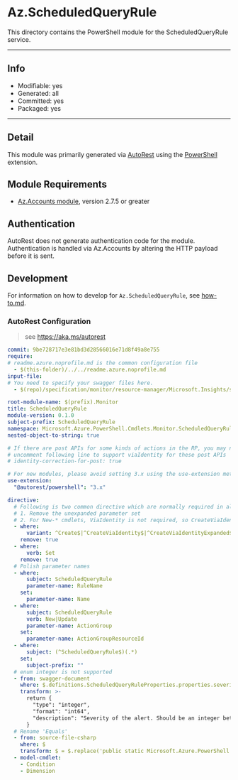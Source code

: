 <!-- region Generated -->
# Az.ScheduledQueryRule
This directory contains the PowerShell module for the ScheduledQueryRule service.

---
## Info
- Modifiable: yes
- Generated: all
- Committed: yes
- Packaged: yes

---
## Detail
This module was primarily generated via [AutoRest](https://github.com/Azure/autorest) using the [PowerShell](https://github.com/Azure/autorest.powershell) extension.

## Module Requirements
- [Az.Accounts module](https://www.powershellgallery.com/packages/Az.Accounts/), version 2.7.5 or greater

## Authentication
AutoRest does not generate authentication code for the module. Authentication is handled via Az.Accounts by altering the HTTP payload before it is sent.

## Development
For information on how to develop for `Az.ScheduledQueryRule`, see [how-to.md](how-to.md).
<!-- endregion -->

### AutoRest Configuration
> see https://aka.ms/autorest
``` yaml
commit: 9be728717e3e81bd3d28566016e71d8f49a8e755
require:
# readme.azure.noprofile.md is the common configuration file
  - $(this-folder)/../../readme.azure.noprofile.md
input-file:
# You need to specify your swagger files here.
  - $(repo)/specification/monitor/resource-manager/Microsoft.Insights/stable/2021-08-01/scheduledQueryRule_API.json

root-module-name: $(prefix).Monitor
title: ScheduledQueryRule
module-version: 0.1.0
subject-prefix: ScheduledQueryRule
namespace: Microsoft.Azure.PowerShell.Cmdlets.Monitor.ScheduledQueryRule
nested-object-to-string: true

# If there are post APIs for some kinds of actions in the RP, you may need to 
# uncomment following line to support viaIdentity for these post APIs
# identity-correction-for-post: true

# For new modules, please avoid setting 3.x using the use-extension method and instead, use 4.x as the default option
use-extension:
  "@autorest/powershell": "3.x"

directive:
  # Following is two common directive which are normally required in all the RPs
  # 1. Remove the unexpanded parameter set
  # 2. For New-* cmdlets, ViaIdentity is not required, so CreateViaIdentityExpanded is removed as well
  - where:
      variant: ^Create$|^CreateViaIdentity$|^CreateViaIdentityExpanded$|^Update$|^UpdateViaIdentity$
    remove: true
  - where:
      verb: Set
    remove: true
  # Polish parameter names
  - where:
      subject: ScheduledQueryRule
      parameter-name: RuleName
    set:
      parameter-name: Name
  - where:
      subject: ScheduledQueryRule
      verb: New|Update
      parameter-name: ActionGroup
    set:
      parameter-name: ActionGroupResourceId
  - where:
      subject: (^ScheduledQueryRule$)(.*)
    set:
      subject-prefix: ""
  # enum integer is not supported
  - from: swagger-document
    where: $.definitions.ScheduledQueryRuleProperties.properties.severity
    transform: >-
      return {
        "type": "integer",
        "format": "int64",
        "description": "Severity of the alert. Should be an integer between [0-4]. Value of 0 is severest. Relevant and required only for rules of the kind LogAlert."
      }
  # Rename 'Equals'
  - from: source-file-csharp
    where: $
    transform: $ = $.replace('public static Microsoft.Azure.PowerShell.Cmdlets.Monitor.ScheduledQueryRule.Support.ConditionOperator Equals = @"Equals";', 'public static Microsoft.Azure.PowerShell.Cmdlets.Monitor.ScheduledQueryRule.Support.ConditionOperator Equal = @"Equals";');
  - model-cmdlet:
    - Condition
    - Dimension
```
